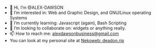 - 👋 Hi, I’m @ALEX-DAWSON
- 👀 I’m interested in: Web and Graphic Design, and GNU/Linux operating Systems
- 🌱 I’m currently learning: Javascript (again), Bash Scripting
- 💞️ I’m looking to collaborate on: widgets or anything really.
- 📫 How to reach me: alexdawsonbusiness@gmail.com
- You can look at my personal site at [Nekoweb: deadon.rip](https://deadon.rip)
